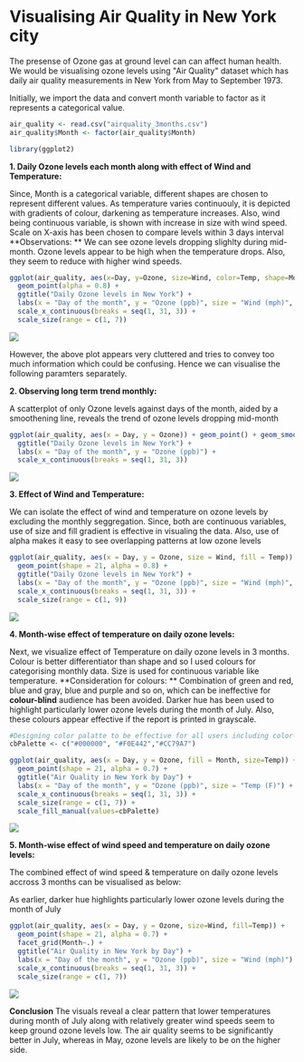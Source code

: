 Visualising Air Quality in New York city
================

The presense of Ozone gas at ground level can can affect human health. We would be visualising ozone levels using "Air Quality" dataset which has daily air quality measurements in New York from May to September 1973.

Initially, we import the data and convert month variable to factor as it represents a categorical value.

``` r
air_quality <- read.csv("airquality_3months.csv")
air_quality$Month <- factor(air_quality$Month)

library(ggplot2)
```

**1. Daily Ozone levels each month along with effect of Wind and Temperature:**

Since, Month is a categorical variable, different shapes are chosen to represent different values. As temperature varies continuouly, it is depicted with gradients of colour, darkening as temperature increases. Also, wind being continuous variable, is shown with increase in size with wind speed. Scale on X-axis has been chosen to compare levels within 3 days interval
**Observations: ** We can see ozone levels dropping slighlty during mid-month. Ozone levels appear to be high when the temperature drops. Also, they seem to reduce with higher wind speeds.

``` r
ggplot(air_quality, aes(x=Day, y=Ozone, size=Wind, color=Temp, shape=Month)) + 
  geom_point(alpha = 0.8) + 
  ggtitle("Daily Ozone levels in New York") +
  labs(x = "Day of the month", y = "Ozone (ppb)", size = "Wind (mph)", color = "Temp (F)") +
  scale_x_continuous(breaks = seq(1, 31, 3)) +
  scale_size(range = c(1, 7))
```

![](Report_PDF_files/figure-markdown_github/unnamed-chunk-2-1.png)

However, the above plot appears very cluttered and tries to convey too much information which could be confusing. Hence we can visualise the following paramters separately.

**2. Observing long term trend monthly:**

A scatterplot of only Ozone levels against days of the month, aided by a smoothening line, reveals the trend of ozone levels dropping mid-month

``` r
ggplot(air_quality, aes(x = Day, y = Ozone)) + geom_point() + geom_smooth() +
  ggtitle("Daily Ozone levels in New York") +
  labs(x = "Day of the month", y = "Ozone (ppb)") +
  scale_x_continuous(breaks = seq(1, 31, 3))
```

![](Report_PDF_files/figure-markdown_github/unnamed-chunk-3-1.png)

**3. Effect of Wind and Temperature:**

We can isolate the effect of wind and temperature on ozone levels by excluding the monthly seggregation. Since, both are continuous variables, use of size and fill gradient is effective in visualing the data. Also, use of alpha makes it easy to see overlapping patterns at low ozone levels

``` r
ggplot(air_quality, aes(x = Day, y = Ozone, size = Wind, fill = Temp)) +
  geom_point(shape = 21, alpha = 0.8) +
  ggtitle("Daily Ozone levels in New York") +
  labs(x = "Day of the month", y = "Ozone (ppb)", size = "Wind (mph)", fill = "Temp (F)") +
  scale_x_continuous(breaks = seq(1, 31, 3)) +
  scale_size(range = c(1, 9))
```

![](Report_PDF_files/figure-markdown_github/unnamed-chunk-4-1.png)

**4. Month-wise effect of temperature on daily ozone levels:**

Next, we visualize effect of Temperature on daily ozone levels in 3 months. Colour is better differentiator than shape and so I used colours for categorising monthly data. Size is used for continuous variable like temperature.
**Consideration for colours: ** Combination of green and red, blue and gray, blue and purple and so on, which can be ineffective for **colour-blind** audience has been avoided. Darker hue has been used to highlight particularly lower ozone levels during the month of July. Also, these colours appear effective if the report is printed in grayscale.

``` r
#Designing color palatte to be effective for all users including color-blind
cbPalette <- c("#000000", "#F0E442","#CC79A7")

ggplot(air_quality, aes(x = Day, y = Ozone, fill = Month, size=Temp)) +
  geom_point(shape = 21, alpha = 0.7) +
  ggtitle("Air Quality in New York by Day") +
  labs(x = "Day of the month", y = "Ozone (ppb)", size = "Temp (F)") +
  scale_x_continuous(breaks = seq(1, 31, 3)) +
  scale_size(range = c(1, 7)) +
  scale_fill_manual(values=cbPalette)
```

![](Report_PDF_files/figure-markdown_github/unnamed-chunk-5-1.png)

**5. Month-wise effect of wind speed and temperature on daily ozone levels:**

The combined effect of wind speed & temperature on daily ozone levels accross 3 months can be visualised as below:

As earlier, darker hue highlights particularly lower ozone levels during the month of July

``` r
ggplot(air_quality, aes(x = Day, y = Ozone, size=Wind, fill=Temp)) +
  geom_point(shape = 21, alpha = 0.7) +
  facet_grid(Month~.) +
  ggtitle("Air Quality in New York by Day") +
  labs(x = "Day of the month", y = "Ozone (ppb)", size = "Wind (mph)") +
  scale_x_continuous(breaks = seq(1, 31, 3)) +
  scale_size(range = c(1, 7))
```

![](Report_PDF_files/figure-markdown_github/unnamed-chunk-6-1.png)

**Conclusion** The visuals reveal a clear pattern that lower temperatures during month of July along with relatively greater wind speeds seem to keep ground ozone levels low. The air quality seems to be significantly better in July, whereas in May, ozone levels are likely to be on the higher side.
